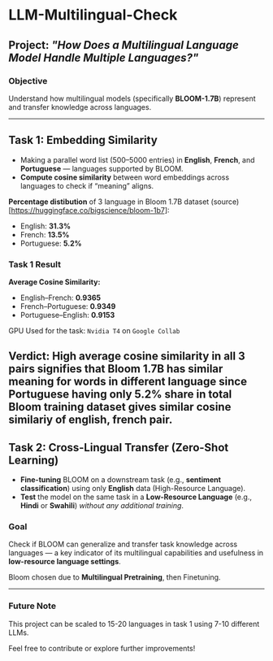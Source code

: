# LLM-Multilingual-Check

## Project: *"How Does a Multilingual Language Model Handle Multiple Languages?"*

### Objective
Understand how multilingual models (specifically **BLOOM-1.7B**) represent and transfer knowledge across languages.

---

## Task 1: Embedding Similarity

-  Making a parallel word list (500–5000 entries) in **English**, **French**, and **Portuguese** — languages supported by BLOOM.
-  **Compute cosine similarity** between word embeddings across languages to check if “meaning” aligns.

**Percentage distibution** of 3 language in Bloom 1.7B dataset (source)[https://huggingface.co/bigscience/bloom-1b7]:
- English: **31.3%**
- French: **13.5%**
- Portuguese: **5.2%**

### Task 1 Result
**Average Cosine Similarity:**
- English–French: **0.9365**
- French–Portuguese: **0.9349**
- Portuguese–English: **0.9153**

GPU Used for the task: `Nvidia T4` on `Google Collab`

Verdict: High average cosine similarity in all 3 pairs signifies that Bloom 1.7B has similar meaning for words in different language since Portuguese having only 5.2% share in total Bloom training dataset  gives similar cosine similariy of english, french pair.
---

##  Task 2: Cross-Lingual Transfer (Zero-Shot Learning)

-  **Fine-tuning** BLOOM on a downstream task (e.g., **sentiment classification**) using only **English** data (High-Resource Language).
-  **Test** the model on the same task in a **Low-Resource Language** (e.g., **Hindi** or **Swahili**) *without any additional training*.

###  Goal
Check if BLOOM can generalize and transfer task knowledge across languages — a key indicator of its multilingual capabilities and usefulness in **low-resource language settings**.

Bloom chosen due to **Multilingual Pretraining**, then Finetuning.

---

### Future Note
This project can be scaled to 15-20 languages in task 1 using 7-10 different LLMs.

Feel free to contribute or explore further improvements!
